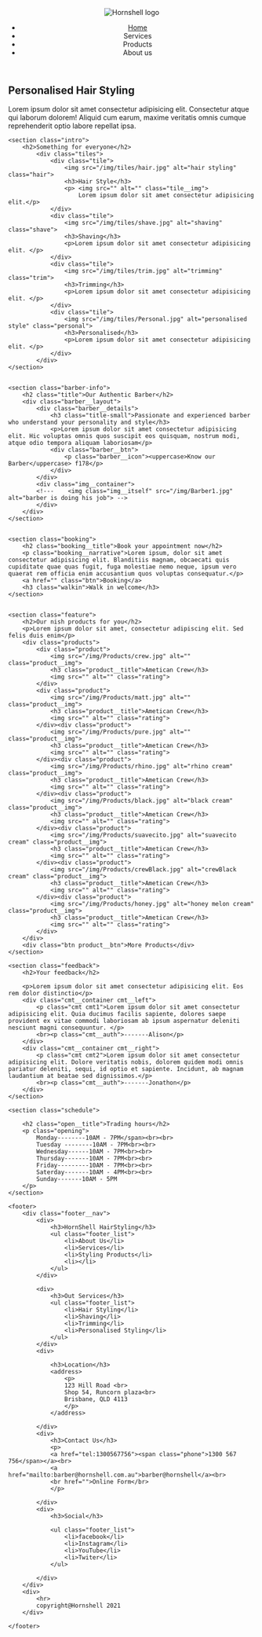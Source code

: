 <!DOCTYPE html>
<html lang="en">
<head>
    <meta charset="UTF-8">
    <meta name="viewport" content="width=device-width, initial-scale=1.0">
    <link rel="preconnect" href="https://fonts.gstatic.com">
<link href="https://fonts.googleapis.com/css2?family=Redressed&family=Roboto&display=swap" rel="stylesheet">
    <link rel="stylesheet" href="css/style.css">
    <title>Barber Shop</title>
</head>
<body>
    <header>
        <img src="/img/logo2.png" alt="Hornshell logo" class="logo-img">
        <nav class="header__nav">
            <ul>
                <li><a href="index.html">Home</a></li>
                <li><a href=""></a>Services</li>
                <li><a href=""></a>Products</li>
                <li><a href=""></a>About us</li>
            </ul>
        </nav>
    </header>
    <section class="hero">
        <div class="content">
            <div class="split">
                <h1 class="section-title">Personalised Hair Styling</h1>
                <p class="hero__text">Lorem ipsum dolor sit amet consectetur adipisicing elit. Consectetur atque qui laborum dolorem! Aliquid cum earum, maxime veritatis omnis cumque reprehenderit optio labore repellat ipsa.</p>
            </div>
        </div>
    </section>

    <section class="intro">
        <h2>Something for everyone</h2>
            <div class="tiles">
                <div class="tile">
                    <img src="/img/tiles/hair.jpg" alt="hair styling" class="hair">
                    <h3>Hair Style</h3>
                    <p> <img src="" alt="" class="tile__img">
                        Lorem ipsum dolor sit amet consectetur adipisicing elit.</p>
                </div>
                <div class="tile">
                    <img src="/img/tiles/shave.jpg" alt="shaving" class="shave">
                    <h3>Shaving</h3>
                    <p>Lorem ipsum dolor sit amet consectetur adipisicing elit. </p>
                </div>
                <div class="tile">
                    <img src="/img/tiles/trim.jpg" alt="trimming" class="trim">
                    <h3>Trimming</h3>
                    <p>Lorem ipsum dolor sit amet consectetur adipisicing elit. </p>
                </div>
                <div class="tile">
                    <img src="/img/tiles/Personal.jpg" alt="personalised style" class="personal">
                    <h3>Personalised</h3>
                    <p>Lorem ipsum dolor sit amet consectetur adipisicing elit. </p>
                </div>
            </div>
    </section>


    <section class="barber-info">
        <h2 class="title">Our Authentic Barber</h2>
        <div class="barber__layout">
            <div class="barber__details">            
                <h3 class="title-small">Passionate and experienced barber who understand your personality and style</h3>
                <p>Lorem ipsum dolor sit amet consectetur adipisicing elit. Hic voluptas omnis quos suscipit eos quisquam, nostrum modi, atque odio tempora aliquam laboriosam</p>
                <div class="barber__btn">
                    <p class="barber__icon"><uppercase>Know our Barber</uppercase> f178</p>
                </div>
            </div>
            <div class="img__container">
            <!---    <img class="img__itself" src="/img/Barber1.jpg" alt="barber is doing his job"> -->
            </div> 
        </div>
    </section>


    <section class="booking">
        <h2 class="booking__title">Book your appointment now</h2>
        <p class="booking__narrative">Lorem ipsum, dolor sit amet consectetur adipisicing elit. Blanditiis magnam, obcaecati quis cupiditate quae quas fugit, fuga molestiae nemo neque, ipsum vero quaerat rem officia enim accusantium quos voluptas consequatur.</p>
        <a href="" class="btn">Booking</a>
        <h3 class="walkin">Walk in welcome</h3>
    </section>


    <section class="feature">
        <h2>Our nish products for you</h2>
        <p>Lorem ipsum dolor sit amet, consectetur adipiscing elit. Sed felis duis enim</p>
        <div class="products">
            <div class="product">
                <img src="/img/Products/crew.jpg" alt="" class="product__img">
                <h3 class="product__title">Ametican Crew</h3>
                <img src="" alt="" class="rating">
            </div>
            <div class="product">
                <img src="/img/Products/matt.jpg" alt="" class="product__img">
                <h3 class="product__title">Ametican Crew</h3>
                <img src="" alt="" class="rating">
            </div><div class="product">
                <img src="/img/Products/pure.jpg" alt="" class="product__img">
                <h3 class="product__title">Ametican Crew</h3>
                <img src="" alt="" class="rating">
            </div><div class="product">
                <img src="/img/Products/rhino.jpg" alt="rhino cream" class="product__img">
                <h3 class="product__title">Ametican Crew</h3>
                <img src="" alt="" class="rating">
            </div><div class="product">
                <img src="/img/Products/black.jpg" alt="black cream" class="product__img">
                <h3 class="product__title">Ametican Crew</h3>
                <img src="" alt="" class="rating">
            </div><div class="product">
                <img src="/img/Products/suavecito.jpg" alt="suavecito cream" class="product__img">
                <h3 class="product__title">Ametican Crew</h3>
                <img src="" alt="" class="rating">
            </div><div class="product">
                <img src="/img/Products/crewBlack.jpg" alt="crewBlack cream" class="product__img">
                <h3 class="product__title">Ametican Crew</h3>
                <img src="" alt="" class="rating">
            </div><div class="product">
                <img src="/img/Products/honey.jpg" alt="honey melon cream" class="product__img">
                <h3 class="product__title">Ametican Crew</h3>
                <img src="" alt="" class="rating">
            </div>
        </div>    
        <div class="btn product__btn">More Products</div>
    </section>

    <section class="feedback">
        <h2>Your feedback</h2>
        
        <p>Lorem ipsum dolor sit amet consectetur adipisicing elit. Eos rem dolor distinctio</p>
        <div class="cmt__container cmt__left">
            <p class="cmt cmt1">Lorem ipsum dolor sit amet consectetur adipisicing elit. Quia ducimus facilis sapiente, dolores saepe provident ex vitae commodi laboriosam ab ipsum aspernatur deleniti nesciunt magni consequuntur. </p>
            <br><p class="cmt__auth">-------Alison</p>
        </div>
        <div class="cmt__container cmt__right">
            <p class="cmt cmt2">Lorem ipsum dolor sit amet consectetur adipisicing elit. Dolore veritatis nobis, dolorem quidem modi omnis pariatur deleniti, sequi, id optio et sapiente. Incidunt, ab magnam laudantium at beatae sed dignissimos.</p>
            <br><p class="cmt__auth">-------Jonathon</p>
        </div>
    </section>

    <section class="schedule">
        
        <h2 class="open__title">Trading hours</h2>
        <p class="opening">
            Monday--------10AM - 7PM</span><br><br>
            Tuesday --------10AM - 7PM<br><br>
            Wednesday------10AM - 7PM<br><br>
            Thursday-------10AM - 7PM<br><br>
            Friday---------10AM - 7PM<br><br>
            Saterday-------10AM - 4PM<br><br>
            Sunday-------10AM - 5PM            
        </p>
    </section>

    <footer>
        <div class="footer__nav">
            <div>
                <h3>HornShell HairStyling</h3>
                <ul class="footer_list">
                    <li>About Us</li>
                    <li>Services</li>
                    <li>Styling Products</li>
                    <li></li>
                </ul>
            </div>
            
            <div>
                <h3>Out Services</h3>
                <ul class="footer_list">
                    <li>Hair Styling</li>
                    <li>Shaving</li>
                    <li>Trimming</li>
                    <li>Personalised Styling</li>
                </ul>
            </div>
            <div>
                
                <h3>Location</h3>
                <address>
                    <p>
                    123 Hill Road <br>
                    Shop 54, Runcorn plaza<br>
                    Brisbane, QLD 4113
                    </p>
                </address>
            
            </div>
            <div>
                <h3>Contact Us</h3>
                <p>
                <a href="tel:1300567756"><span class="phone">1300 567 756</span></a><br>
                <a href="mailto:barber@hornshell.com.au">barber@hornshell</a><br>
                <br href="">Online Form</br>
                </p>

            </div>
            <div>
                <h3>Social</h3>
                
                <ul class="footer_list">
                    <li>facebook</li>
                    <li>Instagram</li>
                    <li>YouTube</li>
                    <li>Twiter</li>
                </ul>
                
            </div>
        </div>
        <div>
            <hr>
            copyright@Hornshell 2021
        </div>

    </footer>


    
</body>
</html>